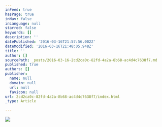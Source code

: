 ```yaml
---
inFeed: true
hasPage: true
inNav: false
inLanguage: null
starred: false
keywords: []
description: ''
datePublished: '2016-03-16T21:57:56.002Z'
dateModified: '2016-03-16T21:48:05.948Z'
title: ''
author: []
sourcePath: _posts/2016-03-16-2cd2ca0c-82fd-4a2a-8b68-ac4d4c7638f7.md
published: true
authors: []
publisher:
  name: null
  domain: null
  url: null
  favicon: null
url: 2cd2ca0c-82fd-4a2a-8b68-ac4d4c7638f7/index.html
_type: Article

---
```

![](https://the-grid-user-content.s3-us-west-2.amazonaws.com/f5b12491-c063-4c53-a834-0fbe03bda7c8.jpg)